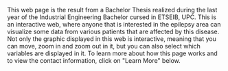 This web page is the result from a Bachelor Thesis realized during the last year of the Industrial Engineering Bachelor cursed in ETSEIB, UPC. This is an interactive web, where anyone that is interested in the epilepsy area can visualize some data from various patients that are affected by this disease. Not only the graphic displayed in this web is interactive, meaning that you can move, zoom in and zoom out in it, but you can also select which variables are displayed in it. To learn more about how this page works and to view the contact information, click on "Learn More" below.